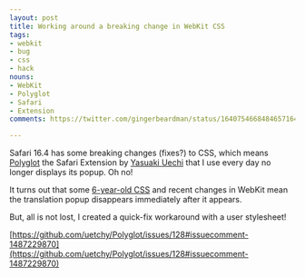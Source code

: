 ```yaml
---
layout: post
title: Working around a breaking change in WebKit CSS
tags:
- webkit
- bug
- css
- hack
nouns:
- WebKit
- Polyglot
- Safari
- Extension
comments: https://twitter.com/gingerbeardman/status/1640754668484657164

---
```


Safari 16.4 has some breaking changes (fixes?) to CSS, which means [Polyglot](https://github.com/uetchy/Polyglot) the Safari Extension by [Yasuaki Uechi](https://twitter.com/uechz) that I use every day no longer displays its popup. Oh no!

It turns out that some [6-year-old CSS](https://github.com/uetchy/Polyglot/blob/2c3c52e6eb35f0bd1a59a067afc92ff8f876fbc1/PolyglotSafariExtension/ContentScript/content.css#L39) and recent changes in WebKit mean the translation popup disappears immediately after it appears.

But, all is not lost, I created a quick-fix workaround with a user stylesheet! 

[https://github.com/uetchy/Polyglot/issues/128#issuecomment-1487229870](https://github.com/uetchy/Polyglot/issues/128#issuecomment-1487229870)

<script src="https://gist.github.com/gingerbeardman/5baabc9b141e1c395c73af237fdd0e49.js"></script>
